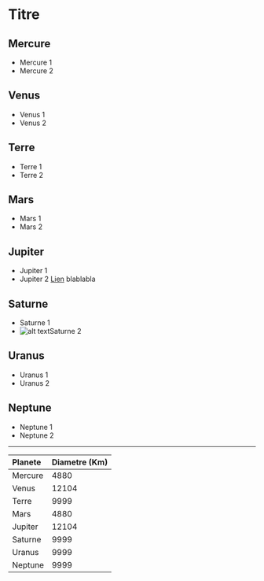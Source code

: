 # Titre

## Mercure

- Mercure 1  
- Mercure 2

## Venus

- Venus 1  
- Venus 2

## Terre

- Terre 1  
- Terre 2

## Mars

- Mars 1  
- Mars 2

## Jupiter

- Jupiter 1 
- Jupiter 2 [Lien](https://fr.wikipedia.org/wiki/Jupiter_(planète)) blablabla

## Saturne

- Saturne 1  
- ![alt text](https://upload.wikimedia.org/wikipedia/commons/thumb/c/c7/Saturn_during_Equinox.jpg/800px-Saturn_during_Equinox.jpg)Saturne 2

## Uranus

- Uranus 1  
- Uranus 2

## Neptune

- Neptune 1  
- Neptune 2

---

| Planete        | Diametre (Km) 
|:-------------|:-------------|
| Mercure      | 4880         |
| Venus        | 12104        |
| Terre        | 9999         |
| Mars         | 4880         |
| Jupiter      | 12104        |
| Saturne      | 9999         |
| Uranus       | 9999         |
| Neptune      | 9999         |